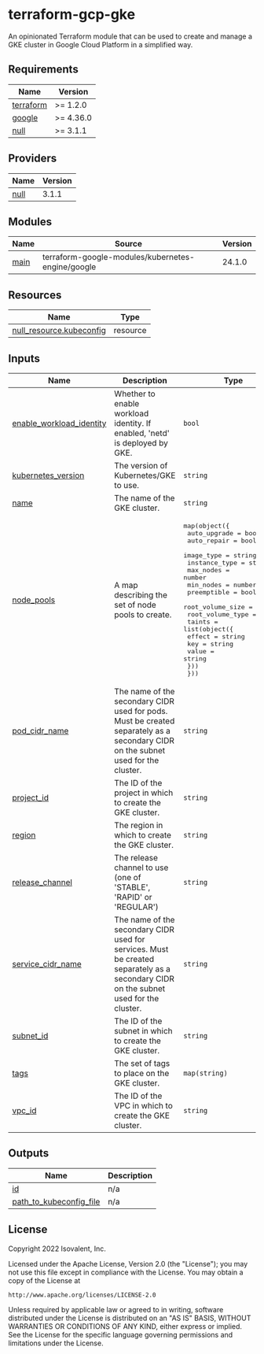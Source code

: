 # terraform-gcp-gke

An opinionated Terraform module that can be used to create and manage a GKE cluster in Google Cloud Platform in a simplified way.

<!-- BEGIN_TF_DOCS -->
## Requirements

| Name | Version |
|------|---------|
| <a name="requirement_terraform"></a> [terraform](#requirement\_terraform) | >= 1.2.0 |
| <a name="requirement_google"></a> [google](#requirement\_google) | >= 4.36.0 |
| <a name="requirement_null"></a> [null](#requirement\_null) | >= 3.1.1 |

## Providers

| Name | Version |
|------|---------|
| <a name="provider_null"></a> [null](#provider\_null) | 3.1.1 |

## Modules

| Name | Source | Version |
|------|--------|---------|
| <a name="module_main"></a> [main](#module\_main) | terraform-google-modules/kubernetes-engine/google | 24.1.0 |

## Resources

| Name | Type |
|------|------|
| [null_resource.kubeconfig](https://registry.terraform.io/providers/hashicorp/null/latest/docs/resources/resource) | resource |

## Inputs

| Name | Description | Type | Default | Required |
|------|-------------|------|---------|:--------:|
| <a name="input_enable_workload_identity"></a> [enable\_workload\_identity](#input\_enable\_workload\_identity) | Whether to enable workload identity. If enabled, 'netd' is deployed by GKE. | `bool` | `false` | no |
| <a name="input_kubernetes_version"></a> [kubernetes\_version](#input\_kubernetes\_version) | The version of Kubernetes/GKE to use. | `string` | n/a | yes |
| <a name="input_name"></a> [name](#input\_name) | The name of the GKE cluster. | `string` | n/a | yes |
| <a name="input_node_pools"></a> [node\_pools](#input\_node\_pools) | A map describing the set of node pools to create. | <pre>map(object({<br>    auto_upgrade     = bool<br>    auto_repair      = bool<br>    image_type       = string<br>    instance_type    = string<br>    max_nodes        = number<br>    min_nodes        = number<br>    preemptible      = bool<br>    root_volume_size = number<br>    root_volume_type = string<br>    taints = list(object({<br>      effect = string<br>      key    = string<br>      value  = string<br>    }))<br>  }))</pre> | n/a | yes |
| <a name="input_pod_cidr_name"></a> [pod\_cidr\_name](#input\_pod\_cidr\_name) | The name of the secondary CIDR used for pods. Must be created separately as a secondary CIDR on the subnet used for the cluster. | `string` | n/a | yes |
| <a name="input_project_id"></a> [project\_id](#input\_project\_id) | The ID of the project in which to create the GKE cluster. | `string` | n/a | yes |
| <a name="input_region"></a> [region](#input\_region) | The region in which to create the GKE cluster. | `string` | n/a | yes |
| <a name="input_release_channel"></a> [release\_channel](#input\_release\_channel) | The release channel to use (one of 'STABLE', 'RAPID' or 'REGULAR') | `string` | `"STABLE"` | no |
| <a name="input_service_cidr_name"></a> [service\_cidr\_name](#input\_service\_cidr\_name) | The name of the secondary CIDR used for services. Must be created separately as a secondary CIDR on the subnet used for the cluster. | `string` | n/a | yes |
| <a name="input_subnet_id"></a> [subnet\_id](#input\_subnet\_id) | The ID of the subnet in which to create the GKE cluster. | `string` | n/a | yes |
| <a name="input_tags"></a> [tags](#input\_tags) | The set of tags to place on the GKE cluster. | `map(string)` | n/a | yes |
| <a name="input_vpc_id"></a> [vpc\_id](#input\_vpc\_id) | The ID of the VPC in which to create the GKE cluster. | `string` | n/a | yes |

## Outputs

| Name | Description |
|------|-------------|
| <a name="output_id"></a> [id](#output\_id) | n/a |
| <a name="output_path_to_kubeconfig_file"></a> [path\_to\_kubeconfig\_file](#output\_path\_to\_kubeconfig\_file) | n/a |
<!-- END_TF_DOCS -->

## License

Copyright 2022 Isovalent, Inc.

Licensed under the Apache License, Version 2.0 (the "License");
you may not use this file except in compliance with the License.
You may obtain a copy of the License at

    http://www.apache.org/licenses/LICENSE-2.0

Unless required by applicable law or agreed to in writing, software
distributed under the License is distributed on an "AS IS" BASIS,
WITHOUT WARRANTIES OR CONDITIONS OF ANY KIND, either express or implied.
See the License for the specific language governing permissions and
limitations under the License.
